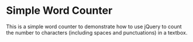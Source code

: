 # Simple Word Counter

This is a simple word counter to demonstrate how to use jQuery to count the number to characters (including spaces and punctuations) in a textbox. 
